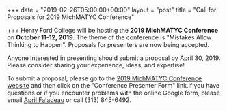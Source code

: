 +++
date = "2019-02-26T05:00:00+00:00"
layout = "post"
title = "Call for Proposals for 2019 MichMATYC Conference"

+++
Henry Ford College will be hosting the **2019 MichMATYC Conference** on **October 11-12, 2019**. The theme of the conference is "Mistakes Allow Thinking to Happen". Proposals for presenters are now being accepted.

Anyone interested in presenting should submit a proposal by April 30, 2019. Please consider sharing your experience, ideas, and expertise!

To  submit a proposal, please go to the <a href="https://michmatyc2019.org/present/"> 2019 MichMATYC Conference website</a> and then click on the "Conference Presenter Form" link.If you have questions or if you encounter problems with the online Google form, please email [April Faladeau](mailto:amfalardeau@hfcc.edu) or call (313) 845-6492.